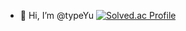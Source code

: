 - 👋 Hi, I’m @typeYu
[![Solved.ac Profile](http://mazassumnida.wtf/api/v2/generate_badge?boj=백준아이디)](https://solved.ac/typeYu/)
